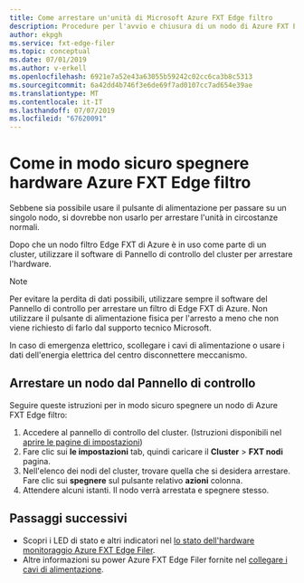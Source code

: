 ```yaml
---
title: Come arrestare un'unità di Microsoft Azure FXT Edge filtro
description: Procedure per l'avvio e chiusura di un nodo di Azure FXT Edge filtro
author: ekpgh
ms.service: fxt-edge-filer
ms.topic: conceptual
ms.date: 07/01/2019
ms.author: v-erkell
ms.openlocfilehash: 6921e7a52e43a63055b59242c02cc6ca3b8c5313
ms.sourcegitcommit: 6a42dd4b746f3e6de69f7ad0107cc7ad654e39ae
ms.translationtype: MT
ms.contentlocale: it-IT
ms.lasthandoff: 07/07/2019
ms.locfileid: "67620091"
---
```

# <a name="how-to-safely-power-off-azure-fxt-edge-filer-hardware"></a>Come in modo sicuro spegnere hardware Azure FXT Edge filtro

Sebbene sia possibile usare il pulsante di alimentazione per passare su un singolo nodo, si dovrebbe non usarlo per arrestare l'unità in circostanze normali.

Dopo che un nodo filtro Edge FXT di Azure è in uso come parte di un cluster, utilizzare il software di Pannello di controllo del cluster per arrestare l'hardware. 

> [!NOTE] 
> Per evitare la perdita di dati possibili, utilizzare sempre il software del Pannello di controllo per arrestare un filtro di Edge FXT di Azure. Non utilizzare il pulsante di alimentazione fisica per l'arresto a meno che non viene richiesto di farlo dal supporto tecnico Microsoft.
> 
> In caso di emergenza elettrico, scollegare i cavi di alimentazione o usare i dati dell'energia elettrica del centro disconnettere meccanismo.

## <a name="shut-down-a-node-from-the-control-panel"></a>Arrestare un nodo dal Pannello di controllo

Seguire queste istruzioni per in modo sicuro spegnere un nodo di Azure FXT Edge filtro:

1. Accedere al pannello di controllo del cluster. (Istruzioni disponibili nel [aprire le pagine di impostazioni](fxt-cluster-create.md#open-the-settings-pages))
1. Fare clic sui **le impostazioni** tab, quindi caricare il **Cluster** > **FXT nodi** pagina.
1. Nell'elenco dei nodi del cluster, trovare quella che si desidera arrestare. Fare clic sui **spegnere** sul pulsante relativo **azioni** colonna. 
1. Attendere alcuni istanti. Il nodo verrà arrestata e spegnere stesso.

## <a name="next-steps"></a>Passaggi successivi

* Scopri i LED di stato e altri indicatori nel [lo stato dell'hardware monitoraggio Azure FXT Edge Filer](fxt-monitor.md).
* Altre informazioni su power Azure FXT Edge Filer fornite nel [collegare i cavi di alimentazione](fxt-network-power.md#connect-power-cables).
